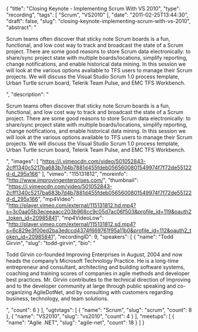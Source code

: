 {
  "title": "Closing Keynote - Implementing Scrum With VS 2010",
  "type": "recording",
  "tags": [
    "Scrum",
    "VS2010"
  ],
  "date": "2011-02-25T13:44:30",
  "draft": false,
  "slug": "closing-keynote-implementing-scrum-with-vs-2010",
  "abstract": "<p>Scrum teams often discover that sticky note Scrum boards is a fun, functional, and low cost way to track and broadcast the state of a Scrum project. There are some good reasons to store Scrum data electronically: to share/sync project state with multiple boards/locations, simplify reporting, change notifications, and enable historical data mining. In this session we will look at the various options available to TFS users to manage their Scrum projects. We will discuss the Visual Studio Scrum 1.0 process template, Urban Turtle scrum board, Telerik Team Pulse, and EMC TFS Workbench.</p>",
  "description": "<p>Scrum teams often discover that sticky note Scrum boards is a fun, functional, and low cost way to track and broadcast the state of a Scrum project. There are some good reasons to store Scrum data electronically: to share/sync project state with multiple boards/locations, simplify reporting, change notifications, and enable historical data mining. In this session we will look at the various options available to TFS users to manage their Scrum projects. We will discuss the Visual Studio Scrum 1.0 process template, Urban Turtle scrum board, Telerik Team Pulse, and EMC TFS Workbench.</p>",
  "images": [
    "https://i.vimeocdn.com/video/501052843-2cff1340c5217ba683b7d4b7881d455fdeb0565600801549974f7f72de55122d-d_295x166"
  ],
  "vimeo": "115131812",
  "moreinfo": "http://www.improvingenterprises.com/",
  "thumbnail": "https://i.vimeocdn.com/video/501052843-2cff1340c5217ba683b7d4b7881d455fdeb0565600801549974f7f72de55122d-d_295x166",
  "mp4Video": "http://player.vimeo.com/external/115131812.hd.mp4?s=3c0aa05b3eceeaacc203b968cc9c05d7ac06f503&profile_id=119&oauth2_token_id=20985841",
  "mp4VideoLow": "http://player.vimeo.com/external/115131812.sd.mp4?s=6c829e3f00ed2ba3edccd4374f669761f95a11b0&profile_id=112&oauth2_token_id=20985841",
  "recordingID": 9,
  "speakers": [
    {
      "name": "Todd Girvin",
      "slug": "todd-girvin",
      "bio": "<p>Todd Girvin co-founded Improving Enterprises in August, 2004 and now heads the company’s Microsoft Technology Practice. He is a long-time entrepreneur and consultant, architecting and building software systems, coaching and training scores of companies in agile methods and developer best practices. Mr. Girvin contributes to the technical direction of Improving and to the developer community at large through public speaking and co-organizing AgileDotNet, and by consulting with customers regarding business, technology, and team solutions.</p>",
      "count": 6
    }
  ],
  "ugtvtags": [
    {
      "name": "Scrum",
      "slug": "scrum",
      "count": 8
    },
    {
      "name": "VS2010",
      "slug": "vs2010",
      "count": 4
    }
  ],
  "meetups": [
    {
      "name": "Agile .NET",
      "slug": "agile-net",
      "count": 18
    }
  ]
}